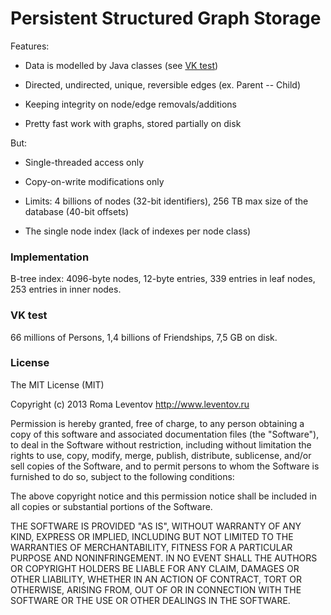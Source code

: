 Persistent Structured Graph Storage
===================================

Features:

 - Data is modelled by Java classes (see [VK test](src/ru/leventov/psgs/test/vk/))
 
 - Directed, undirected, unique, reversible edges (ex. Parent -- Child)
 
 - Keeping integrity on node/edge removals/additions
 
 - Pretty fast work with graphs, stored partially on disk
 
But:

 - Single-threaded access only
 
 - Copy-on-write modifications only
 
 - Limits: 4 billions of nodes (32-bit identifiers), 256 TB max size of the database (40-bit offsets)
 
 - The single node index (lack of indexes per node class)


### Implementation ###
B-tree index: 4096-byte nodes, 12-byte entries, 339 entries in leaf nodes, 253 entries in inner nodes.


### VK test ###
66 millions of Persons, 1,4 billions of Friendships, 7,5 GB on disk.


### License ###
The MIT License (MIT)

Copyright (c) 2013 Roma Leventov <http://www.leventov.ru>

Permission is hereby granted, free of charge, to any person obtaining a copy
of this software and associated documentation files (the "Software"), to deal
in the Software without restriction, including without limitation the rights
to use, copy, modify, merge, publish, distribute, sublicense, and/or sell
copies of the Software, and to permit persons to whom the Software is
furnished to do so, subject to the following conditions:

The above copyright notice and this permission notice shall be included in
all copies or substantial portions of the Software.

THE SOFTWARE IS PROVIDED "AS IS", WITHOUT WARRANTY OF ANY KIND, EXPRESS OR
IMPLIED, INCLUDING BUT NOT LIMITED TO THE WARRANTIES OF MERCHANTABILITY,
FITNESS FOR A PARTICULAR PURPOSE AND NONINFRINGEMENT. IN NO EVENT SHALL THE
AUTHORS OR COPYRIGHT HOLDERS BE LIABLE FOR ANY CLAIM, DAMAGES OR OTHER
LIABILITY, WHETHER IN AN ACTION OF CONTRACT, TORT OR OTHERWISE, ARISING FROM,
OUT OF OR IN CONNECTION WITH THE SOFTWARE OR THE USE OR OTHER DEALINGS IN
THE SOFTWARE.
